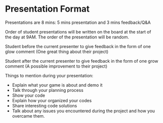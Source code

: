 # Presentation Format

Presentations are 8 mins: 5 mins presentation and 3 mins feedback/Q&A

Order of student presentations will be written on the board at the start of the
day at 9AM. The order of the presentation will be random.

Student before the current presenter to give feedback in the form of one glow
comment (One great thing about their project)

Student after the current presenter to give feedback in the form of one grow
comment (A possible improvement to their project)

Things to mention during your presentation:

- Explain what your game is about and demo it
- Talk through your planning process
- Show your code
- Explain how your organized your codes
- Share interesting code solutions
- Talk about any issues you encountered during the project and how you overcame them.
